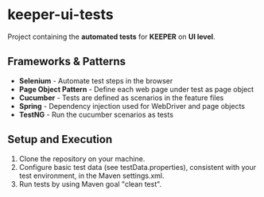 # keeper-ui-tests

Project containing the **automated tests** for **KEEPER** on **UI level**.

## Frameworks & Patterns

- **Selenium** - Automate test steps in the browser
- **Page Object Pattern** - Define each web page under test as page object
- **Cucumber** - Tests are defined as scenarios in the feature files
- **Spring** - Dependency injection used for WebDriver and page objects 
- **TestNG** - Run the cucumber scenarios as tests

## Setup and Execution

1. Clone the repository on your machine.
2. Configure basic test data (see testData.properties), consistent with your test environment, in the Maven settings.xml.
3. Run tests by using Maven goal "clean test".
